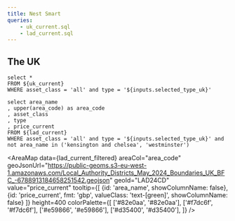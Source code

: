 ```yaml
---
title: Nest Smart
queries:
    - uk_current.sql
    - lad_current.sql
---
```


## The UK

<ButtonGroup name=selected_type_uk>
    <ButtonGroupItem valueLabel="Buy" value="buy" default/>
    <ButtonGroupItem valueLabel="Rent" value="rent" />
</ButtonGroup>

```uk_current_filtered
select *
FROM ${uk_current}
WHERE asset_class = 'all' and type = '${inputs.selected_type_uk}'
```
<Grid cols=2>
    <BigValue
    data={uk_current_filtered}
    value=price_current
    comparison=growth_1yr
    comparisonFmt=pct1
    comparisonTitle="YoY"
    />
</Grid>


```lad_current_filtered
select area_name
, upper(area_code) as area_code
, asset_class
, type
, price_current
FROM ${lad_current}
WHERE asset_class = 'all' and type = '${inputs.selected_type_uk}' and not area_name in ('kensington and chelsea', 'westminster')
```

<AreaMap
  data={lad_current_filtered}
  areaCol="area_code"
  geoJsonUrl="https://public-geoms.s3-eu-west-1.amazonaws.com/Local_Authority_Districts_May_2024_Boundaries_UK_BFC_-6788913184658251542.geojson"
  geoId="LAD24CD"
  value="price_current"
  tooltip={[
    {id: 'area_name', showColumnName: false},
    {id: 'price_current', fmt: 'gbp', valueClass: 'text-[green]', showColumnName: false}
]}
  height=400
  colorPalette={[
        ['#82e0aa', '#82e0aa'],
        ['#f7dc6f', '#f7dc6f'],
        ['#e59866', '#e59866'],
        ['#d35400', '#d35400'],
    ]}
/>
